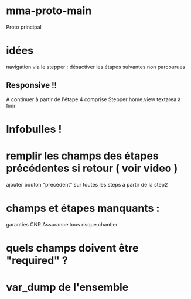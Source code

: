 # mma-proto-main
 Proto principal

# idées
navigation via le stepper : désactiver les étapes suivantes non parcourues

## Responsive !!
A continuer à partir de l'étape 4 comprise
Stepper
home.view textarea à finir

# Infobulles !

# remplir les champs des étapes précédentes si retour ( voir video )
ajouter bouton "précédent" sur toutes les steps à partir de la step2

# champs et étapes manquants :
garanties
CNR
Assurance tous risque chantier

# quels champs doivent être "required" ?

# var_dump de l'ensemble